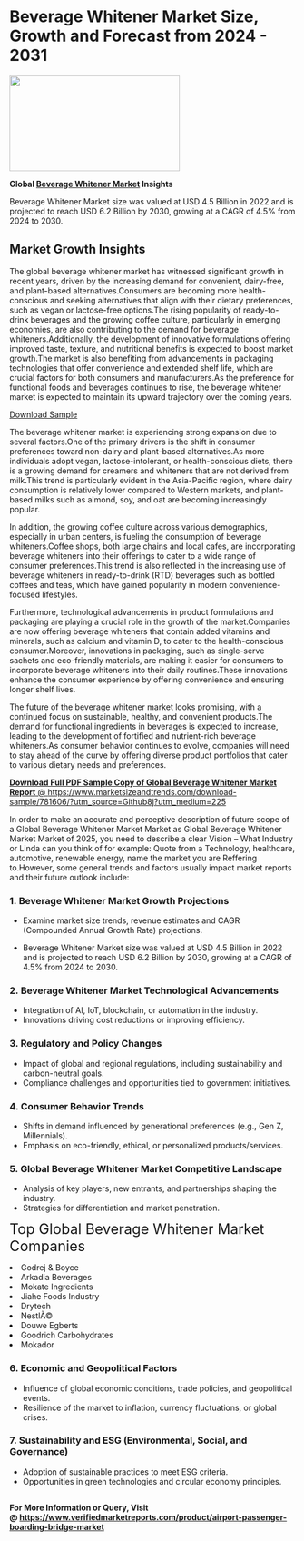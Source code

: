 <H1>Beverage Whitener Market Size, Growth and Forecast from 2024 - 2031</H1><img class="aligncenter size-medium wp-image-584254" src="https://thirdeyenews.in/wp-content/uploads/2024/09/Global-Market-Research-300x168.jpeg" alt="" width="300" height="168" /><p><strong>Global&nbsp;<a href="https://www.marketsizeandtrends.com/download-sample/781606/?utm_source=Github8j?utm_medium=225">Beverage Whitener Market</a> Insights</strong></p><p>Beverage Whitener Market size was valued at USD 4.5 Billion in 2022 and is projected to reach USD 6.2 Billion by 2030, growing at a CAGR of 4.5% from 2024 to 2030.</p><p><h2>Market Growth Insights</h2> <p>The global beverage whitener market has witnessed significant growth in recent years, driven by the increasing demand for convenient, dairy-free, and plant-based alternatives.Consumers are becoming more health-conscious and seeking alternatives that align with their dietary preferences, such as vegan or lactose-free options.The rising popularity of ready-to-drink beverages and the growing coffee culture, particularly in emerging economies, are also contributing to the demand for beverage whiteners.Additionally, the development of innovative formulations offering improved taste, texture, and nutritional benefits is expected to boost market growth.The market is also benefiting from advancements in packaging technologies that offer convenience and extended shelf life, which are crucial factors for both consumers and manufacturers.As the preference for functional foods and beverages continues to rise, the beverage whitener market is expected to maintain its upward trajectory over the coming years.</p> <p><a href="#">Download Sample</a></p> <p>The beverage whitener market is experiencing strong expansion due to several factors.One of the primary drivers is the shift in consumer preferences toward non-dairy and plant-based alternatives.As more individuals adopt vegan, lactose-intolerant, or health-conscious diets, there is a growing demand for creamers and whiteners that are not derived from milk.This trend is particularly evident in the Asia-Pacific region, where dairy consumption is relatively lower compared to Western markets, and plant-based milks such as almond, soy, and oat are becoming increasingly popular.</p> <p>In addition, the growing coffee culture across various demographics, especially in urban centers, is fueling the consumption of beverage whiteners.Coffee shops, both large chains and local cafes, are incorporating beverage whiteners into their offerings to cater to a wide range of consumer preferences.This trend is also reflected in the increasing use of beverage whiteners in ready-to-drink (RTD) beverages such as bottled coffees and teas, which have gained popularity in modern convenience-focused lifestyles.</p> <p>Furthermore, technological advancements in product formulations and packaging are playing a crucial role in the growth of the market.Companies are now offering beverage whiteners that contain added vitamins and minerals, such as calcium and vitamin D, to cater to the health-conscious consumer.Moreover, innovations in packaging, such as single-serve sachets and eco-friendly materials, are making it easier for consumers to incorporate beverage whiteners into their daily routines.These innovations enhance the consumer experience by offering convenience and ensuring longer shelf lives.</p> <p>The future of the beverage whitener market looks promising, with a continued focus on sustainable, healthy, and convenient products.The demand for functional ingredients in beverages is expected to increase, leading to the development of fortified and nutrient-rich beverage whiteners.As consumer behavior continues to evolve, companies will need to stay ahead of the curve by offering diverse product portfolios that cater to various dietary needs and preferences.</p> <p><a href="#"></p><p><span class=""><strong>Download Full PDF Sample Copy of Global Beverage Whitener Market Report</strong> @ <a href="https://www.marketsizeandtrends.com/download-sample/781606/?utm_source=Github8j?utm_medium=225" target="_blank">https://www.marketsizeandtrends.com/download-sample/781606/?utm_source=Github8j?utm_medium=225</a></span></p><p>In order to make an accurate and perceptive description of future scope of a Global&nbsp;Beverage Whitener Market Market as Global&nbsp;Beverage Whitener Market Market of 2025, you need to describe a clear Vision &ndash; What Industry or Linda can you think of for example: Quote from a Technology, healthcare, automotive, renewable energy, name the market you are Reffering to.However, some general trends and factors usually impact market reports and their future outlook include:</p><h3>1.&nbsp;<strong>Beverage Whitener Market Growth Projections</strong></h3><ul><li>Examine market size trends, revenue estimates and CAGR (Compounded Annual Growth Rate) projections.</li><li><p>Beverage Whitener Market size was valued at USD 4.5 Billion in 2022 and is projected to reach USD 6.2 Billion by 2030, growing at a CAGR of 4.5% from 2024 to 2030.</p></li></ul><h3>2.&nbsp;<strong>Beverage Whitener Market Technological Advancements</strong></h3><ul><li>Integration of AI, IoT, blockchain, or automation in the industry.</li><li>Innovations driving cost reductions or improving efficiency.</li></ul><h3>3.&nbsp;<strong>Regulatory and Policy Changes</strong></h3><ul><li>Impact of global and regional regulations, including sustainability and carbon-neutral goals.</li><li>Compliance challenges and opportunities tied to government initiatives.</li></ul><h3>4.&nbsp;<strong>Consumer Behavior Trends</strong></h3><ul><li>Shifts in demand influenced by generational preferences (e.g., Gen Z, Millennials).</li><li>Emphasis on eco-friendly, ethical, or personalized products/services.</li></ul><h3>5.&nbsp;<strong>Global Beverage Whitener Market Competitive Landscape</strong></h3><ul><li>Analysis of key players, new entrants, and partnerships shaping the industry.</li><li>Strategies for differentiation and market penetration.</li></ul><p data-pm-slice="1 1 []"><span style="color: inherit; font-family: inherit; font-size: 25px;">Top Global Beverage Whitener Market Companies</span></p><div class="" data-test-id=""><p><li>Godrej & Boyce</li><li> Arkadia Beverages</li><li> Mokate Ingredients</li><li> Jiahe Foods Industry</li><li> Drytech</li><li> NestlÃ©</li><li> Douwe Egberts</li><li> Goodrich Carbohydrates</li><li> Mokador</li></p></div><h3>6.&nbsp;<strong>Economic and Geopolitical Factors</strong></h3><ul><li>Influence of global economic conditions, trade policies, and geopolitical events.</li><li>Resilience of the market to inflation, currency fluctuations, or global crises.</li></ul><h3>7.&nbsp;<strong>Sustainability and ESG (Environmental, Social, and Governance)</strong></h3><ul><li>Adoption of sustainable practices to meet ESG criteria.</li><li>Opportunities in green technologies and circular economy principles.</li></ul><h2><strong style="font-size: 14px;">For More Information or Query, Visit @&nbsp;</strong><a style="background-color: #ffffff; font-size: 14px;" href="https://www.marketsizeandtrends.com/report/beverage-whitener-market/" target="_blank">https://www.verifiedmarketreports.com/product/airport-passenger-boarding-bridge-market</a></h2>
